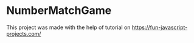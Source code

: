 # NumberMatchGame

This project was made with the help of tutorial on https://fun-javascript-projects.com/
